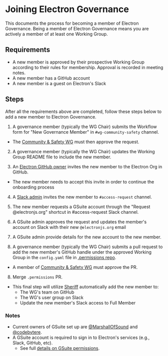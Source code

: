 # Joining Electron Governance

This documents the process for becoming a member of Electron Governance. Being a member of Electron Governance means you are actively a member of at least one Working Group.

## Requirements

* A new member is approved by their prospective Working Group according to their rules for membership. Approval is recorded in meeting notes.
* A new member has a GitHub account
* A new member is a guest on Electron's Slack

## Steps

After all the requirements above are completed, follow these steps below to add a new member to Electron Governance.

1. A governance member (typically the WG Chair) submits the Workflow form for "New Governance Member" in `#wg-community-safety` channel.
  * The [Community & Safety WG](../wg-community-safety/README.md#membership) must then approve the request.

2. A governance member (typically the WG Chair) updates the Working Group README file to include the new member.

3. An [Electron GitHub owner](./permissions.md#organization-owners) invites the new member to the Electron Org in GitHub.
  * The new member needs to accept this invite in order to continue the onboarding process

4. A [Slack admin](../wg-community-safety/README.md#membership) invites the new member to `#access-request` channel.

5. The new member requests a GSuite account through the "Request @electronjs.org" shortcut in #access-request Slack channel.

6. A GSuite admin approves the request and updates the member's account on Slack with their new `@electronjs.org` email

6. A GSuite admin provide details for the new account to the new member.

7. A governance member (typically the WG Chair) submits a pull request to add the new member's GitHub handle under the approved Working Group in the `config.yaml` file in [.permissions repo](https://github.com/electron/.permissions/).
  * A member of [Community & Safety WG](../wg-community-safety/README.md#membership) must approve the PR.

8. Merge `.permissions` PR.
  * This final step will utilize [Sheriff](https://github.com/electron/sheriff) automatically add the new member to:
    * The WG's team on GitHub
    * The WG's user group on Slack
    * Update the new member's Slack access to Full Member


### Notes

* Current owners of GSuite set up are [@MarshallOfSound](https://github.com/MarshallOfSound) and [@codebytere](https://github.com/codebytere).
* A GSuite account is required to sign in to Electron's services (e.g., Slack, GitHub, etc).
    * See full [details on GSuite permissions](./permissions.md#gsuite).
